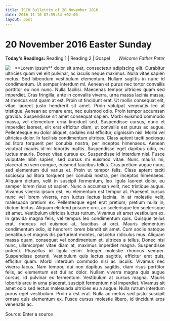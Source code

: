 ```yaml
---
title: ICCH Bullettin of 20 November 2016
date: 2016-11-10 07:59:54 +02:00
layout: post
---
```


# 20 November 2016 Easter Sunday
<span style="float: right"><em>Welcome Father Peter</em></span>
**Today's Readings:** Reading 1 | Reading 2 | Gospel


<img style="float: left; margin-right: 1em;" src="https://placeholdit.imgix.net/~text?txtsize=33&txt=Image&w=230&h=230">

<p style="text-align: justify">
**Lorem ipsum** dolor sit amet, consectetur adipiscing elit. Curabitur ultricies quam vel elit pulvinar, ac iaculis neque maximus. Nulla vitae sapien metus. Sed bibendum vestibulum elementum. Nullam sagittis in nunc id condimentum. Ut semper interdum mi. Aenean et purus nec tortor convallis porttitor eu non nunc. Nulla facilisi. Maecenas tempor ultricies quam sed imperdiet. Cras fringilla, ante in convallis viverra, urna massa lacinia massa, at rhoncus erat quam at est. Proin ut tincidunt erat. Ut mollis consequat elit, vitae laoreet justo hendrerit sit amet. Proin volutpat venenatis leo at tristique. Aenean ac ornare erat, nec euismod odio. Proin tempor accumsan gravida. Suspendisse sit amet consequat sapien.  Morbi euismod commodo massa, vel elementum urna tincidunt sed. Suspendisse cursus, nunc et imperdiet laoreet, elit erat efficitur diam, ut convallis est purus ac augue. Pellentesque eu dolor aliquet, sodales nisl efficitur, dignissim nisl. Morbi vel ultricies dolor. In facilisis condimentum ultrices. Class aptent taciti sociosqu ad litora torquent per conubia nostra, per inceptos himenaeos. Aenean volutpat mauris id mi lobortis mattis. Suspendisse eget dapibus odio, eu luctus mauris. Donec vitae cursus ex. Suspendisse id interdum nisl. Fusce vulputate nibh sapien, sed cursus mi euismod vitae.  Nunc mauris mi, placerat eu sem congue, euismod faucibus tellus. Cras pretium augue nunc, sed elementum dui varius et. Proin ut tempor felis. Class aptent taciti sociosqu ad litora torquent per conubia nostra, per inceptos himenaeos. Aliquam dictum, velit in suscipit fermentum, leo ligula laoreet dolor, eu semper lorem risus ut sapien. Nunc a accumsan velit, nec tristique augue. Vivamus viverra ipsum est, eu elementum est tempor at. Praesent cursus nunc vel lorem viverra, non luctus lectus lacinia. In at molestie velit, malesuada pretium ex.  Pellentesque eget erat pretium, pretium nulla in, dictum lectus. Aliquam eleifend posuere orci, ac scelerisque leo scelerisque sit amet. Vestibulum ultricies luctus rutrum. Vivamus sit amet vestibulum ex. In gravida magna felis, vel tempus leo condimentum quis. Quisque tellus erat, rhoncus vel euismod at, faucibus at orci. Mauris elementum condimentum odio, id hendrerit lorem blandit sit amet. Cum sociis natoque penatibus et magnis dis parturient montes, nascetur ridiculus mus. Aliquam massa quam, consequat vel condimentum et, ultrices a tellus. Donec nisi nunc, ullamcorper vitae diam at, maximus imperdiet magna. Suspendisse potenti. Phasellus id ligula enim. Integer molestie rhoncus semper.  Suspendisse potenti. Vestibulum quis lectus sagittis, efficitur erat quis, efficitur quam. Morbi interdum commodo nisi ac iaculis. Vivamus nec viverra lacus. Nam tempor, dui non dapibus sagittis, diam risus porttitor felis, ac elementum est dui ac dolor. Nullam viverra magna quis augue cursus, id pulvinar ex fermentum. Vestibulum at cursus magna. Mauris lobortis arcu in urna placerat, suscipit fermentum nisl imperdiet. Vivamus sit amet odio sed lectus malesuada ultricies eu a augue. Nulla rutrum interdum purus eget vestibulum. Proin a est erat. Nulla ac metus sed justo suscipit ornare quis elementum ex. Fusce cursus molestie libero, id tincidunt eros venenatis ac.
</p>
Source: Enter a source




